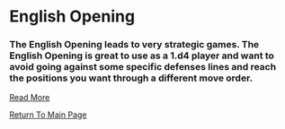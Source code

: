 # English Opening

### The English Opening leads to very strategic games. The English Opening is great to use as a 1.d4 player and want to avoid going against some specific defenses lines and reach the positions you want through a different move order.
[Read More](https://simplifychess.com/english-opening/index.html)

[Return To Main Page](index.md)